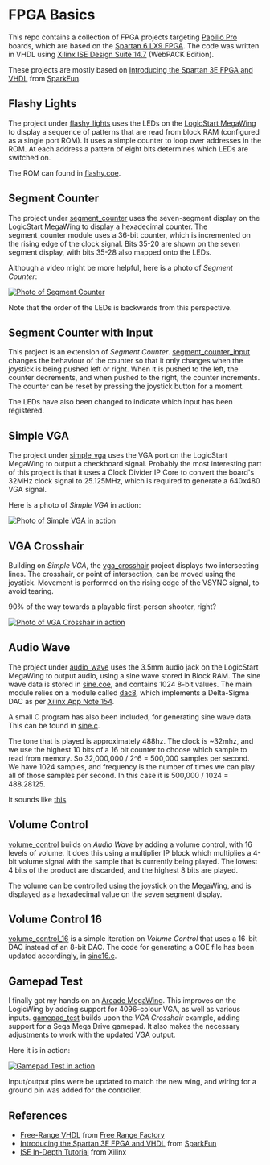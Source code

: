 # FPGA Basics

This repo contains a collection of FPGA projects targeting [Papilio Pro](https://papilio.cc/index.php?n=Papilio.PapilioPro) boards, which are based on the [Spartan 6 LX9 FPGA](http://www.xilinx.com/support/documentation/data_sheets/ds160.pdf). The code was written in VHDL using [Xilinx ISE Design Suite 14.7](https://www.xilinx.com/products/design-tools/ise-design-suite/ise-webpack.html) (WebPACK Edition).

These projects are mostly based on [Introducing the Spartan 3E FPGA and VHDL](https://cdn.sparkfun.com/datasheets/Dev/FPGA/IntroToSpartanFPGABook.pdf) from [SparkFun](https://www.sparkfun.com/).

## Flashy Lights

The project under [flashy_lights](./flashy_lights) uses the LEDs on the [LogicStart MegaWing](https://papilio.cc/index.php?n=Papilio.LogicStartMegaWing) to display a sequence of patterns that are read from block RAM (configured as a single port ROM). It uses a simple counter to loop over addresses in the ROM. At each address a pattern of eight bits determines which LEDs are switched on.

The ROM can found in [flashy.coe](./flashy_lights/flashy.coe).

## Segment Counter

The project under [segment_counter](./segment_counter) uses the seven-segment display on the LogicStart MegaWing to display a hexadecimal counter. The segment_counter module uses a 36-bit counter, which is incremented on the rising edge of the clock signal. Bits 35-20 are shown on the seven segment display, with bits 35-28 also mapped onto the LEDs.

Although a video might be more helpful, here is a photo of _Segment Counter_:

[![Photo of Segment Counter](./content/segment_counter_small.jpg)](./content/segment_counter.jpg)

Note that the order of the LEDs is backwards from this perspective. 

## Segment Counter with Input

This project is an extension of _Segment Counter_. [segment_counter_input](./segment_counter_input) changes the behaviour of the counter so that it only changes when the joystick is being pushed left or right. When it is pushed to the left, the counter decrements, and when pushed to the right, the counter increments. The counter can be reset by pressing the joystick button for a moment.

The LEDs have also been changed to indicate which input has been registered.

## Simple VGA

The project under [simple_vga](./simple_vga) uses the VGA port on the LogicStart MegaWing to output a checkboard signal. Probably the most interesting part of this project is that it uses a Clock Divider IP Core to convert the board's 32MHz clock signal to 25.125MHz, which is required to generate a 640x480 VGA signal.

Here is a photo of _Simple VGA_ in action:

[![Photo of Simple VGA in action](./content/simple_vga_small.jpg)](./content/simple_vga.jpg)

## VGA Crosshair

Building on _Simple VGA_, the [vga_crosshair](./vga_crosshair) project displays two intersecting lines. The crosshair, or point of intersection, can be moved using the joystick. Movement is performed on the rising edge of the VSYNC signal, to avoid tearing.

90% of the way towards a playable first-person shooter, right?

[![Photo of VGA Crosshair in action](./content/vga_crosshair_small.jpg)](./content/vga_crosshair.jpg)

## Audio Wave

The project under [audio_wave](./audio_wave) uses the 3.5mm audio jack on the LogicStart MegaWing to output audio, using a sine wave stored in Block RAM. The sine wave data is stored in [sine.coe](./audio_wave/sine.coe), and contains 1024 8-bit values. The main module relies on a module called [dac8](./audio_wave/dac8.vhd), which implements a Delta-Sigma DAC as per [Xilinx App Note 154](https://www.xilinx.com/support/documentation/application_notes/xapp154.pdf).

A small C program has also been included, for generating sine wave data. This can be found in [sine.c](./audio_wave/sine.c).

The tone that is played is approximately 488hz. The clock is ~32mhz, and we use the highest 10 bits of a 16 bit counter to choose which sample to read from memory. So 32,000,000 / 2^6 = 500,000 samples per second. We have 1024 samples, and frequency is the number of times we can play all of those samples per second. In this case it is 500,000 / 1024 = 488.28125.

It sounds like [this](https://www.youtube.com/watch?v=E3Mmov-nYok).

## Volume Control

[volume_control](./volume_control) builds on _Audio Wave_ by adding a volume control, with 16 levels of volume. It does this using a multiplier IP block which multiplies a 4-bit volume signal with the sample that is currently being played. The lowest 4 bits of the product are discarded, and the highest 8 bits are played.

The volume can be controlled using the joystick on the MegaWing, and is displayed as a hexadecimal value on the seven segment display.

## Volume Control 16

[volume_control_16](./volume_control_16) is a simple iteration on _Volume Control_ that uses a 16-bit DAC instead of an 8-bit DAC. The code for generating a COE file has been updated accordingly, in [sine16.c](./volume_control_16/sine16.c). 

## Gamepad Test

I finally got my hands on an [Arcade MegaWing](http://papilio.cc/index.php?n=Papilio.ArcadeMegaWing). This improves on the LogicWing by adding support for 4096-colour VGA, as well as various inputs. [gamepad_test](./gamepad_test) builds upon the _VGA Crosshair_ example, adding support for a Sega Mega Drive gamepad. It also makes the necessary adjustments to work with the updated VGA output.

Here it is in action:

[![Gamepad Test in action](./content/gamepad_test_small.jpg)](./content/gamepad_test.jpg)

Input/output pins were be updated to match the new wing, and wiring for a ground pin was added for the controller.

## References

* [Free-Range VHDL](http://freerangefactory.org/pdf/df344hdh4h8kjfh3500ft2/free_range_vhdl.pdf) from [Free Range Factory](http://freerangefactory.org)
* [Introducing the Spartan 3E FPGA and VHDL](https://cdn.sparkfun.com/datasheets/Dev/FPGA/IntroToSpartanFPGABook.pdf) from [SparkFun](https://www.sparkfun.com/)
* [ISE In-Depth Tutorial](https://www.xilinx.com/support/documentation/sw_manuals/xilinx13_3/ise_tutorial_ug695.pdf) from Xilinx
